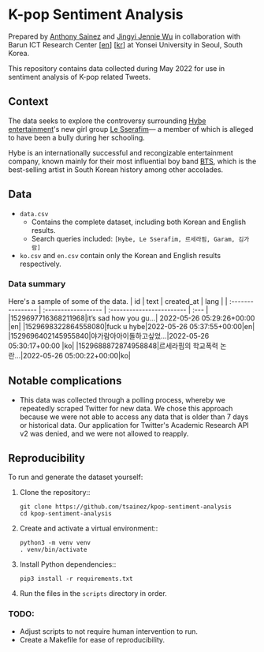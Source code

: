 # K-pop Sentiment Analysis

Prepared by [Anthony Sainez](mailto:asainez@ucmerced.edu) and [Jingyi Jennie Wu](mailto:jingyi_wu@umail.ucsb.edu) in collaboration with Barun ICT Research Center \[[en](https://www.barunict.org)\] \[[kr](http://barunict.kr)\] at Yonsei University in Seoul, South Korea.

This repository contains data collected during May 2022 for use in sentiment analysis of K-pop related Tweets.

## Context

The data seeks to explore the controversy surrounding [Hybe entertainment](https://hybecorp.com/eng/main)'s new girl group [Le Sserafim](https://le-sserafim.com)— a member of which is alleged to have been a bully during her schooling.

Hybe is an internationally successful and recongizable entertainment company, known mainly for their most influential boy band [BTS](https://en.wikipedia.org/wiki/BTS), which is the best-selling artist in South Korean history among other accolades.

## Data

- `data.csv`
  - Contains the complete dataset, including both Korean and English results.
  - Search queries included: `[Hybe, Le Sserafim, 르세라핌, Garam, 김가람]`
- `ko.csv` and `en.csv` contain only the Korean and English results respectively.

### Data summary

Here's a sample of some of the data.
| id | text | created_at | lang |
| :---------------- | :------------------ | :------------------------ | :--- |
|1529697716368211968|it’s sad how you gu…| 2022-05-26 05:29:26+00:00 |en|
|1529698322864558080|fuck u hybe|2022-05-26 05:37:55+00:00|en|
|1529696402145955840|야가람아아이돌하고싶었…|2022-05-26 05:30:17+00:00 |ko|
|1529688872874958848|르세라핌의 학교폭력 논란…|2022-05-26 05:00:22+00:00|ko|

## Notable complications

- This data was collected through a polling process, whereby we repeatedly scraped Twitter for new data. We chose this approach because we were not able to access any data that is older than 7 days or historical data. Our application for Twitter's Academic Research API v2 was denied, and we were not allowed to reapply.

## Reproducibility

To run and generate the dataset yourself:

1. Clone the repository::

   ```
   git clone https://github.com/tsainez/kpop-sentiment-analysis
   cd kpop-sentiment-analysis
   ```

2. Create and activate a virtual environment::

   ```
   python3 -m venv venv
   . venv/bin/activate
   ```

3. Install Python dependencies::

   ```
   pip3 install -r requirements.txt
   ```

4. Run the files in the `scripts` directory in order.

### TODO:

- Adjust scripts to not require human intervention to run.
- Create a Makefile for ease of reproducibility.
